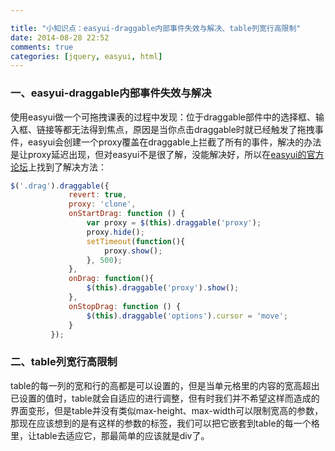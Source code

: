```yaml
---

title: "小知识点：easyui-draggable内部事件失效与解决、table列宽行高限制"
date: 2014-08-28 22:52
comments: true
categories: [jquery, easyui, html]
---
```

### 一、easyui-draggable内部事件失效与解决

使用easyui做一个可拖拽课表的过程中发现：位于draggable部件中的选择框、输入框、链接等都无法得到焦点，原因是当你点击draggable时就已经触发了拖拽事件，easyui会创建一个proxy覆盖在draggable上拦截了所有的事件，解决的办法是让proxy延迟出现，但对easyui不是很了解，没能解决好，所以在<a href="http://www.jeasyui.com/forum/index.php?topic=378.0">easyui的官方论坛</a>上找到了解决方法：

``` javascript
$('.drag').draggable({
             revert: true,
             proxy: 'clone',
             onStartDrag: function () {
                 var proxy = $(this).draggable('proxy');
                 proxy.hide();
                 setTimeout(function(){
                	 proxy.show();
                 }, 500);
             },
             onDrag: function(){
            	 $(this).draggable('proxy').show();
             },
             onStopDrag: function () {
                 $(this).draggable('options').cursor = 'move';
             }
         });
```

### 二、table列宽行高限制

table的每一列的宽和行的高都是可以设置的，但是当单元格里的内容的宽高超出已设置的值时，table就会自适应的进行调整，但有时我们并不希望这样而造成的界面变形，但是table并没有类似max-height、max-width可以限制宽高的参数，那现在应该想到的是有这样的参数的标签，我们可以把它嵌套到table的每一个格里，让table去适应它，那最简单的应该就是div了。
